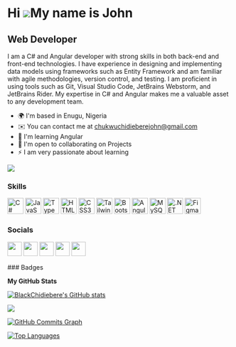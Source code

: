 Hi ![](https://user-images.githubusercontent.com/18350557/176309783-0785949b-9127-417c-8b55-ab5a4333674e.gif)My name is John
============================================================================================================================

Web Developer
-------------

I am a C# and Angular developer with strong skills in both back-end and front-end technologies. I have experience in designing and implementing data models using frameworks such as Entity Framework and am familiar with agile methodologies, version control, and testing. I am proficient in using tools such as Git, Visual Studio Code, JetBrains Webstorm, and JetBrains Rider. My expertise in C# and Angular makes me a valuable asset to any development team.

* 🌍  I'm based in Enugu, Nigeria
* ✉️  You can contact me at [chukwuchidieberejohn@gmail.com](mailto:chukwuchidieberejohn@gmail.com)
* 🧠  I'm learning Angular
* 🤝  I'm open to collaborating on Projects
* ⚡  I am very passionate about learning

<a href="https://www.twitter.com/BlackChidiebere" target="_blank" rel="noreferrer"><img
src="https://img.shields.io/twitter/follow/BlackChidiebere?logo=twitter&style=for-the-badge&color=0891b2&labelColor=1c1917"
/></a>
### Skills

<p align="left">
<a href="https://docs.microsoft.com/en-us/dotnet/csharp/" target="_blank" rel="noreferrer"><img src="https://raw.githubusercontent.com/danielcranney/readme-generator/main/public/icons/skills/csharp-colored.svg" width="36" height="36" alt="C#" /></a>
<a href="https://developer.mozilla.org/en-US/docs/Web/JavaScript" target="_blank" rel="noreferrer"><img src="https://raw.githubusercontent.com/danielcranney/readme-generator/main/public/icons/skills/javascript-colored.svg" width="36" height="36" alt="JavaScript" /></a>
<a href="https://www.typescriptlang.org/" target="_blank" rel="noreferrer"><img src="https://raw.githubusercontent.com/danielcranney/readme-generator/main/public/icons/skills/typescript-colored.svg" width="36" height="36" alt="TypeScript" /></a>
<a href="https://developer.mozilla.org/en-US/docs/Glossary/HTML5" target="_blank" rel="noreferrer"><img src="https://raw.githubusercontent.com/danielcranney/readme-generator/main/public/icons/skills/html5-colored.svg" width="36" height="36" alt="HTML5" /></a>
<a href="https://www.w3.org/TR/CSS/#css" target="_blank" rel="noreferrer"><img src="https://raw.githubusercontent.com/danielcranney/readme-generator/main/public/icons/skills/css3-colored.svg" width="36" height="36" alt="CSS3" /></a>
<a href="https://tailwindcss.com/" target="_blank" rel="noreferrer"><img src="https://raw.githubusercontent.com/danielcranney/readme-generator/main/public/icons/skills/tailwindcss-colored.svg" width="36" height="36" alt="TailwindCSS" /></a>
<a href="https://getbootstrap.com/" target="_blank" rel="noreferrer"><img src="https://raw.githubusercontent.com/danielcranney/readme-generator/main/public/icons/skills/bootstrap-colored.svg" width="36" height="36" alt="Bootstrap" /></a>
<a href="https://angular.io/" target="_blank" rel="noreferrer"><img src="https://raw.githubusercontent.com/danielcranney/readme-generator/main/public/icons/skills/angularjs-colored.svg" width="36" height="36" alt="Angular" /></a>
<a href="https://www.mysql.com/" target="_blank" rel="noreferrer"><img src="https://raw.githubusercontent.com/danielcranney/readme-generator/main/public/icons/skills/mysql-colored.svg" width="36" height="36" alt="MySQL" /></a>
<a href="https://dotnet.microsoft.com/en-us/" target="_blank" rel="noreferrer"><img src="https://raw.githubusercontent.com/danielcranney/readme-generator/main/public/icons/skills/dot-net-colored.svg" width="36" height="36" alt=".NET" /></a>
<a href="https://www.figma.com/" target="_blank" rel="noreferrer"><img src="https://raw.githubusercontent.com/danielcranney/readme-generator/main/public/icons/skills/figma-colored.svg" width="36" height="36" alt="Figma" /></a>
</p>

### Socials

<p align="left"> <a href="https://www.github.com/BlackChidiebere" target="_blank" rel="noreferrer"><img src="https://raw.githubusercontent.com/danielcranney/readme-generator/main/public/icons/socials/github-dark.svg" width="32" height="32" /></a> <a href="https://www.linkedin.com/in/chukwu-chidiebere-662a761a9/" target="_blank" rel="noreferrer"><img src="https://raw.githubusercontent.com/danielcranney/readme-generator/main/public/icons/socials/linkedin.svg" width="32" height="32" /></a> <a href="http://www.medium.com/@johndivinesmart" target="_blank" rel="noreferrer"><img src="https://raw.githubusercontent.com/danielcranney/readme-generator/main/public/icons/socials/medium-dark.svg" width="32" height="32" /></a> <a href="https://www.stackoverflow.com/users/14086730/chidiebere" target="_blank" rel="noreferrer"><img src="https://raw.githubusercontent.com/danielcranney/readme-generator/main/public/icons/socials/stackoverflow.svg" width="32" height="32" /></a> <a href="https://www.twitter.com/BlackChidiebere" target="_blank" rel="noreferrer"><img src="https://raw.githubusercontent.com/danielcranney/readme-generator/main/public/icons/socials/twitter.svg" width="32" height="32" /></a></p>
### Badges

<b>My GitHub Stats</b>

<a href="http://www.github.com/BlackChidiebere"><img src="https://github-readme-stats.vercel.app/api?username=BlackChidiebere&show_icons=true&hide=&count_private=true&title_color=0891b2&text_color=ffffff&icon_color=0891b2&bg_color=1c1917&hide_border=true&show_icons=true" alt="BlackChidiebere's GitHub stats" /></a>

<a href="http://www.github.com/BlackChidiebere"><img src="https://github-readme-streak-stats.herokuapp.com/?user=BlackChidiebere&stroke=ffffff&background=1c1917&ring=0891b2&fire=0891b2&currStreakNum=ffffff&currStreakLabel=0891b2&sideNums=ffffff&sideLabels=ffffff&dates=ffffff&hide_border=true" /></a>

<a href="http://www.github.com/BlackChidiebere"><img src="https://github-readme-activity-graph.cyclic.app/graph?username=BlackChidiebere&bg_color=1c1917&color=ffffff&line=0891b2&point=ffffff&area_color=1c1917&area=true&hide_border=true&custom_title=GitHub%20Commits%20Graph" alt="GitHub Commits Graph" /></a>

<a href="https://github.com/BlackChidiebere" align="left"><img src="https://github-readme-stats.vercel.app/api/top-langs/?username=BlackChidiebere&langs_count=10&title_color=0891b2&text_color=ffffff&icon_color=0891b2&bg_color=1c1917&hide_border=true&locale=en&custom_title=Top%20%Languages" alt="Top Languages" /></a>
